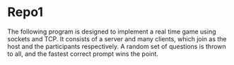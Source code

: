 # Repo1

The following program is designed to implement a real time game using sockets and TCP. 
It consists of a server and many clients, which join as the host and the participants respectively. 
A random set of questions is thrown to all, and the fastest correct prompt wins the point.
